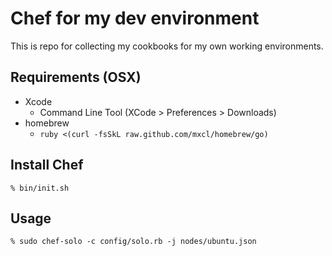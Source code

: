 Chef for my dev environment
====

This is repo for collecting my cookbooks for my own working environments.

## Requirements (OSX)

- Xcode
    - Command Line Tool (XCode > Preferences > Downloads)
- homebrew
    - `ruby <(curl -fsSkL raw.github.com/mxcl/homebrew/go)`


## Install Chef

```
% bin/init.sh
```

## Usage

```
% sudo chef-solo -c config/solo.rb -j nodes/ubuntu.json 
```
